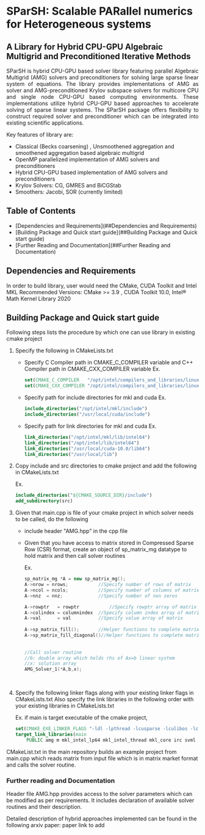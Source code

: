 # SParSH: Scalable PARallel numerics for Heterogeneous systems 

## A Library for Hybrid CPU-GPU Algebraic Multigrid and Preconditioned Iterative Methods

<p align="justify"> SParSH is hybrid CPU-GPU based solver library featuring parallel Algebraic Multigrid (AMG) solvers and preconditioners for solving large sparse linear system of equations. The library provides implementations of AMG as solver and AMG-preconditioned Krylov subspace solvers for multicore CPU and single node CPU-GPU based computing environments. These implementations utilize hybrid CPU-GPU based approaches to accelerate solving of sparse linear systems. The SParSH package offers flexibility to construct required solver and preconditioner which can be integrated into existing scientific applications.       


Key features of library are: 

- Classical (Becks coarsening) , Unsmoothened aggregation and smoothened aggregation based algebraic multigrid
- OpenMP parallelized implementation of AMG solvers and preconditioners
- Hybrid CPU-GPU based implementation of AMG solvers and preconditioners
- Krylov Solvers: CG, GMRES and BiCGStab
- Smoothers: Jacobi, SOR (currently limited)



## Table of Contents

- [Dependencies and Requirements](##Dependencies and Requirements)
- [Building Package and Quick start guide](##Building Package and Quick start guide)
- [Further Reading and Documentation](##Further Reading and Documentation)

<h2> Dependencies and Requirements </h2>

In order to build library, user would need the CMake, CUDA Toolkit and Intel MKL
Recommended Versions: CMake >= 3.9 , CUDA Toolkit 10.0, Intel® Math Kernel Library 2020 

<h2> Building Package and Quick start guide </h2> <a name="build"></a>

Following steps lists the procedure by which one can use library in existing cmake project

1. Specify the following in CMakeLists.txt 

   - Specify C Compiler path in CMAKE_C_COMPILER variable and C++ Compiler path in CMAKE_CXX_COMPILER variable 
     Ex. 

     ```cmake
     set(CMAKE_C_COMPILER   "/opt/intel/compilers_and_libraries/linux/bin/intel64/icc")
     set(CMAKE_CXX_COMPILER "/opt/intel/compilers_and_libraries/linux/bin/intel64/icpc")
     ```

   - Specify path for include directories for mkl and cuda
     Ex. 

     ```cmake
     include_directories("/opt/intel/mkl/include")
     include_directories("/usr/local/cuda/include")
     ```

   - Specify path for link directories for mkl and cuda
     Ex. 

     ```cmake
     link_directories("/opt/intel/mkl/lib/intel64")
     link_directories("/opt/intel/lib/intel64")
     link_directories("/usr/local/cuda-10.0/lib64")
     link_directories("/usr/local/lib")
     ```

2. Copy include and src directories to cmake project and add the following in CMakeLists.txt

   Ex.

   ```cmake
   include_directories("${CMAKE_SOURCE_DIR}/include")
   add_subdirectory(src)
   ```

3. Given that main.cpp is file of your cmake project in which solver needs to be called, do the following

   - include header "AMG.hpp" in the cpp file

   - Given that you have access to matrix stored in Compressed Sparse Row (CSR) format, create an object of sp_matrix_mg datatype to hold matrix and then call solver routines

     Ex.

     ```c++
     sp_matrix_mg *A = new sp_matrix_mg();
     A->nrow = nrows;      		//Specify number of rows of matrix
     A->ncol = ncols;	  		//Specify number of columns of matrix
     A->nnz  = nnz;		  		//Specify number of non zeros
     
     A->rowptr   = rowptr   		//Specify rowptr array of matrix 0 based indexing
     A->colindex = columnindex	//Specify column index array of matrix
     A->val      = val			//Specify value array of matrix
         
     A->sp_matrix_fill();		//Helper functions to complete matrix object creation
     A->sp_matrix_fill_diagonal()//Helper functions to complete matrix object creation
         
         
     //Call solver routine
     //b: double array which holds rhs of Ax=b linear system
     //x: solution array
     AMG_Solver_1(*A,b,x);
     ```

   ​         

4. Specify the following linker flags along with your existing linker flags in CMakeLists.txt
   Also specify the link libraries in the following order with your existing libraries in CMakeLists.txt

   Ex. if main is target executable of the cmake project, 

   ```cmake
   set(CMAKE_EXE_LINKER_FLAGS "-ldl -lpthread -lcusparse -lculibos -lcublas ")     
   target_link_libraries(main
       PUBLIC amg m mkl_intel_lp64 mkl_intel_thread mkl_core irc svml iomp5)
   ```

CMakeList.txt in the main repository builds an example project from main.cpp which reads matrix from input file which is in matrix market format and calls the solver routine.  

<h3> Further reading and Documentation </h3> <a name="further"></a>

Header file AMG.hpp provides access to the solver parameters which can be modified as per requirements. It includes declaration of available solver routines and their description. 

Detailed description of hybrid approaches implemented can be found in the following arxiv paper: paper link to add

